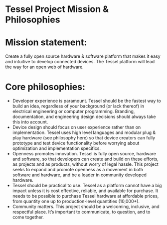 Tessel Project Mission & Philosophies
=====================================

# Mission statement:
Create a fully open source hardware & software platform that makes it easy and intuitive to develop connected devices. The Tessel platform will lead the way for an open web of hardware.

# Core philosophies:
* Developer experience is paramount. Tessel should be the fastest way to build an idea, regardless of your background (or lack thereof) in electrical engineering or computer programming. Branding, documentation, and engineering design decisions should always take this into account.
* Device design should focus on user experience rather than on implementation. Tessel uses high level languages and modular plug & play hardware (see philosophy here) so that device creators can fully prototype and test device functionality before worrying about optimization and implementation specifics.
* Openness promotes innovation. Tessel is fully open source, hardware and software, so that developers can create and build on these efforts, as projects and as products, without worry of legal hassle. This project seeks to expand and promote openness as a movement in both software and hardware, and be a leader in community developed hardware.
* Tessel should be practical to use. Tessel as a platform cannot have  a big impact unless it is cost effective, reliable, and available for purchase. It needs to be possible to purchase Tessel hardware at affordable prices, from quantity one up to production-level quantities (10,000+).
* Community matters. This project should be a welcoming, inclusive, and respectful place. It’s important to communicate, to question, and to come together.
